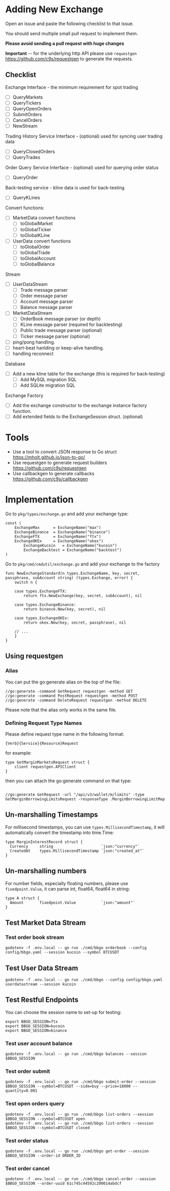 # Adding New Exchange

Open an issue and paste the following checklist to that issue.

You should send multiple small pull request to implement them.

**Please avoid sending a pull request with huge changes**

**Important** -- for the underlying http API please use `requestgen` <https://github.com/c9s/requestgen> to generate the
requests.

## Checklist

Exchange Interface - the minimum requirement for spot trading

- [ ] QueryMarkets
- [ ] QueryTickers
- [ ] QueryOpenOrders
- [ ] SubmitOrders
- [ ] CancelOrders
- [ ] NewStream

Trading History Service Interface - (optional) used for syncing user trading data

- [ ] QueryClosedOrders
- [ ] QueryTrades

Order Query Service Interface - (optional) used for querying order status

- [ ] QueryOrder

Back-testing service - kline data is used for back-testing

- [ ] QueryKLines

Convert functions:

- [ ] MarketData convert functions
    - [ ] toGlobalMarket
    - [ ] toGlobalTicker
    - [ ] toGlobalKLine
- [ ] UserData convert functions
    - [ ] toGlobalOrder
    - [ ] toGlobalTrade
    - [ ] toGlobalAccount
    - [ ] toGlobalBalance

Stream

- [ ] UserDataStream
    - [ ] Trade message parser
    - [ ] Order message parser
    - [ ] Account message parser
    - [ ] Balance message parser
- [ ] MarketDataStream
    - [ ] OrderBook message parser (or depth)
    - [ ] KLine message parser (required for backtesting)
    - [ ] Public trade message parser (optional)
    - [ ] Ticker message parser (optional)
- [ ] ping/pong handling.
- [ ] heart-beat hanlding or keep-alive handling.
- [ ] handling reconnect

Database

- [ ] Add a new kline table for the exchange (this is required for back-testing)
    - [ ] Add MySQL migration SQL
    - [ ] Add SQLite migration SQL

Exchange Factory

- [ ] Add the exchange constructor to the exchange instance factory function.
- [ ] Add extended fields to the ExchangeSession struct. (optional)

# Tools

- Use a tool to convert JSON response to Go struct <https://mholt.github.io/json-to-go/>
- Use requestgen to generate request builders <https://github.com/c9s/requestgen>
- Use callbackgen to generate callbacks <https://github.com/c9s/callbackgen>

# Implementation

Go to `pkg/types/exchange.go` and add your exchange type:

```
const (
	ExchangeMax      = ExchangeName("max")
	ExchangeBinance  = ExchangeName("binance")
	ExchangeFTX      = ExchangeName("ftx")
	ExchangeOKEx     = ExchangeName("okex")
        ExchangeKucoin   = ExchangeName("kucoin")
        ExchangeBacktest = ExchangeName("backtest")
)
```

Go to `pkg/cmd/cmdutil/exchange.go` and add your exchange to the factory

```
func NewExchangeStandard(n types.ExchangeName, key, secret, passphrase, subAccount string) (types.Exchange, error) {
	switch n {

	case types.ExchangeFTX:
		return ftx.NewExchange(key, secret, subAccount), nil

	case types.ExchangeBinance:
		return binance.New(key, secret), nil

	case types.ExchangeOKEx:
		return okex.New(key, secret, passphrase), nil

    // ...
	}
}
```

## Using requestgen

### Alias

You can put the go:generate alias on the top of the file:

```
//go:generate -command GetRequest requestgen -method GET
//go:generate -command PostRequest requestgen -method POST
//go:generate -command DeleteRequest requestgen -method DELETE
```

Please note that the alias only works in the same file.

### Defining Request Type Names

Please define request type name in the following format:

```
{Verb}{Service}{Resource}Request
```

for example:

```
type GetMarginMarketsRequest struct {
	client requestgen.APIClient
}
```

then you can attach the go:generate command on that type:

```

//go:generate GetRequest -url "/api/v3/wallet/m/limits" -type GetMarginBorrowingLimitsRequest -responseType .MarginBorrowingLimitMap
```

## Un-marshalling Timestamps

For millisecond timestamps, you can use `types.MillisecondTimestamp`, it will automatically convert the timestamp into
time.Time:

```
type MarginInterestRecord struct {
  Currency     string                     `json:"currency"`
  CreatedAt    types.MillisecondTimestamp `json:"created_at"`
}
```

## Un-marshalling numbers

For number fields, especially floating numbers, please use `fixedpoint.Value`, it can parse int, float64, float64 in
string:

```
type A struct {
  Amount       fixedpoint.Value           `json:"amount"`
}
```

## Test Market Data Stream

### Test order book stream

```shell
godotenv -f .env.local -- go run ./cmd/bbgo orderbook --config config/bbgo.yaml --session kucoin --symbol BTCUSDT
```

## Test User Data Stream

```shell
godotenv -f .env.local -- go run ./cmd/bbgo --config config/bbgo.yaml userdatastream --session kucoin
```

## Test Restful Endpoints

You can choose the session name to set-up for testing:

```shell
export BBGO_SESSION=ftx
export BBGO_SESSION=kucoin
export BBGO_SESSION=binance
```

### Test user account balance

```shell
godotenv -f .env.local -- go run ./cmd/bbgo balances --session $BBGO_SESSION
```

### Test order submit

```shell
godotenv -f .env.local -- go run ./cmd/bbgo submit-order --session $BBGO_SESSION --symbol=BTCUSDT --side=buy --price=18000 --quantity=0.001
```

### Test open orders query

```shell
godotenv -f .env.local -- go run ./cmd/bbgo list-orders --session $BBGO_SESSION --symbol=BTCUSDT open
godotenv -f .env.local -- go run ./cmd/bbgo list-orders --session $BBGO_SESSION --symbol=BTCUSDT closed
```

### Test order status

```shell
godotenv -f .env.local -- go run ./cmd/bbgo get-order --session $BBGO_SESSION --order-id ORDER_ID
```

### Test order cancel

```shell
godotenv -f .env.local -- go run ./cmd/bbgo cancel-order --session $BBGO_SESSION --order-uuid 61c745c44592c200014abdcf
```
